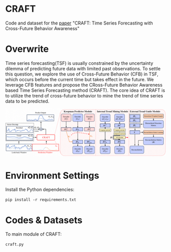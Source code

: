 # CRAFT

Code and dataset for the [paper](https://arxiv.org/abs/2505.13896) "CRAFT: Time Series Forecasting with Cross-Future Behavior Awareness"

# Overwrite

Time series forecasting(TSF) is usually constrained by the uncertainty dilemma of
predicting future data with limited past observations. To settle this question, 
we explore the use of Cross-Future Behavior (CFB) in TSF, which occurs before the 
current time but takes effect in the future. We leverage CFB features and propose
the CRoss-Future Behavior Awareness based Time Series Forecasting method (CRAFT). 
The core idea of CRAFT is to utilize the trend of cross-future behavior to mine 
the trend of time series data to be predicted.

![image](image/main_figure.png)


# Environment Settings

Install the Python dependencies:
 
 ```pip install -r requirements.txt```


# Codes & Datasets

To main module of CRAFT:

 ```craft.py```

